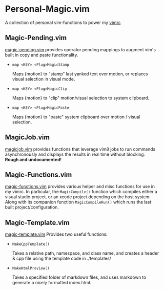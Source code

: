 # Personal-Magic.vim
A collection of personal vim-functions to power my [vimrc][]

## Magic-Pending.vim

[magic-pending.vim][] provides operator pending mappings to augment vim's
built in copy and paste functionality.

- `map <KEY> <Plug>MagicStamp`

  Maps <KEY>{motion} to "stamp" last yanked text over motion,
  or replaces visual selection in visual mode.

- `map <KEY> <Plug>MagicClip`

  Maps <KEY>{motion} to "clip" motion/visual selection to system
  clipboard.

- `map <KEY> <Plug>MagicPaste`

  Maps <KEY>{motion} to "paste" system clipboard over
  motion / visual selection.

## MagicJob.vim

[magicjob.vim][] provides functions that leverage vim8 jobs to run
commands asynchronously and displays the results in real time
without blocking. **Rough and undocumented!**


## Magic-Functions.vim

[magic-functions.vim][] provides various helper and misc functions
for use in my vimrc. In particular, the `MagicCompile()` function
which compiles either a visual studio project, or an xcode project
depending on the host system. Along with its companion function
`MagicCompileRun()` which runs the last built project/configuration.

## Magic-Template.vim

[magic-template.vim][] Provides two useful functions:

- `MakeCppTemplate()`

  Takes a relative path, namespace, and class name, and creates
  a header & cpp file using the template code in ./templates/

- `MakeHtmlPreview()`

  Takes a specified folder of markdown files, and uses markdown
  to generate a nicely formatted index.html.




[vimrc]: https://github.com/s133p/dotfiles/blob/master/.vimrc
[magic-pending.vim]: https://github.com/s133p/personal-magic.vim/blob/master/plugin/magic-pending.vim
[magicjob.vim]: https://github.com/s133p/personal-magic.vim/blob/master/plugin/magicjob.vim
[magic-functions.vim]: https://github.com/s133p/personal-magic.vim/blob/master/plugin/magic-functions.vim
[magic-template.vim]: https://github.com/s133p/personal-magic.vim/blob/master/plugin/magic-template.vim
